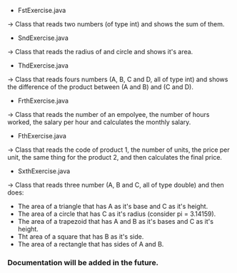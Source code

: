 - FstExercise.java

-> Class that reads two numbers (of type int) and shows the sum of them.

- SndExercise.java

-> Class that reads the radius of and circle and shows it's area.

- ThdExercise.java

-> Class that reads fours numbers (A, B, C and D, all of type int) and shows the difference of the product between
(A and B) and (C and D).

- FrthExercise.java

-> Class that reads the number of an empolyee, the number of hours worked, the salary per hour and
calculates the monthly salary.

- FthExercise.java

-> Class that reads the code of product 1, the number of units, the price per unit, the same thing
for the product 2, and then calculates the final price.

- SxthExercise.java

-> Class that reads three number (A, B and C, all of type double) and then does:
  - The area of a triangle that has A as it's base and C as it's height.
  - The area of a circle that has C as it's radius (consider pi = 3.14159).
  - The area of a trapezoid that has A and B as it's bases and C as it's height.
  - Tht area of a square that has B as it's side.
  - The area of a rectangle that has sides of A and B.


### Documentation will be added in the future.